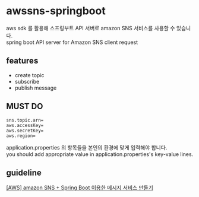 # awssns-springboot

aws sdk 를 활용해 스프링부트 API 서버로 amazon SNS 서비스를 사용할 수 있습니다.  
spring boot API server for Amazon SNS client request

## features
- create topic
- subscribe
- publish message

## MUST DO
```properties
sns.topic.arn=
aws.accessKey=
aws.secretKey=
aws.region=
```
application.properties 의 항목들을 본인의 환경에 맞게 입력해야 합니다.  
you should add appropriate value in application.properties's key-value lines.

## guideline
[[AWS] amazon SNS + Spring Boot 이용한 메시지 서비스 만들기](https://choichumji.tistory.com/123)
